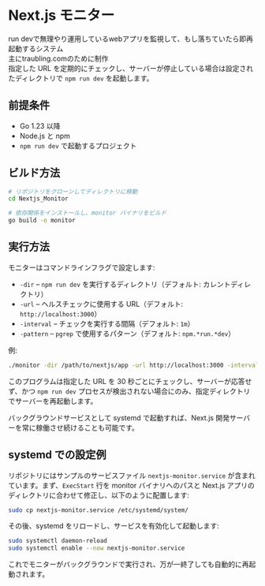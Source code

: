 # Next.js モニター

run devで無理やり運用しているwebアプリを監視して、もし落ちていたら即再起動するシステム <br>
主にtraubling.comのために制作<br>
指定した URL を定期的にチェックし、サーバーが停止している場合は設定されたディレクトリで `npm run dev` を起動します。

## 前提条件

- Go 1.23 以降
- Node.js と npm
- `npm run dev` で起動するプロジェクト

## ビルド方法

```bash
# リポジトリをクローンしてディレクトリに移動
cd Nextjs_Monitor

# 依存関係をインストールし、monitor バイナリをビルド
go build -o monitor
```

## 実行方法

モニターはコマンドラインフラグで設定します:

- `-dir` – `npm run dev` を実行するディレクトリ（デフォルト: カレントディレクトリ）
- `-url` – ヘルスチェックに使用する URL（デフォルト: `http://localhost:3000`）
- `-interval` – チェックを実行する間隔（デフォルト: `1m`）
- `-pattern` – `pgrep` で使用するパターン（デフォルト: `npm.*run.*dev`）

例:

```bash
./monitor -dir /path/to/nextjs/app -url http://localhost:3000 -interval 30s
```

このプログラムは指定した URL を 30 秒ごとにチェックし、サーバーが応答せず、かつ `npm run dev` プロセスが検出されない場合にのみ、指定ディレクトリでサーバーを再起動します。

バックグラウンドサービスとして systemd で起動すれば、Next.js 開発サーバーを常に稼働させ続けることも可能です。

## systemd での設定例

リポジトリにはサンプルのサービスファイル `nextjs-monitor.service` が含まれています。まず、`ExecStart` 行を monitor バイナリへのパスと Next.js アプリのディレクトリに合わせて修正し、以下のように配置します:

```bash
sudo cp nextjs-monitor.service /etc/systemd/system/
```

その後、systemd をリロードし、サービスを有効化して起動します:

```bash
sudo systemctl daemon-reload
sudo systemctl enable --now nextjs-monitor.service
```

これでモニターがバックグラウンドで実行され、万が一終了しても自動的に再起動されます。


